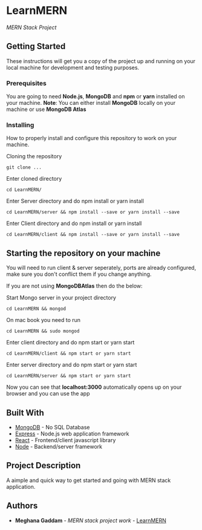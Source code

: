 # LearnMERN

_MERN Stack Project_

## Getting Started

These instructions will get you a copy of the project up and running on your local machine for development and testing purposes.

### Prerequisites

You are going to need **Node.js**, **MongoDB** and **npm** or **yarn** installed on your machine.
**Note**: You can either install **MongoDB** locally on your machine or use **MongoDB Atlas**

### Installing

How to properly install and configure this repository to work on your machine.

Cloning the repository

```
git clone ...
```

Enter cloned directory

```
cd LearnMERN/
```

Enter Server directory and do npm install or yarn install

```
cd LearnMERN/server && npm install --save or yarn install --save
```

Enter Client directory and do npm install or yarn install

```
cd LearnMERN/client && npm install --save or yarn install --save
```

## Starting the repository on your machine

You will need to run client & server seperately, ports are already configured, make sure you don't conflict them if you change anything.

If you are not using **MongoDBAtlas** then do the below:

Start Mongo server in your project directory

```
cd LearnMERN && mongod
```

On mac book you need to run

```
cd LearnMERN && sudo mongod
```

Enter client directory and do npm start or yarn start

```
cd LearnMERN/client && npm start or yarn start
```

Enter server directory and do npm start or yarn start

```
cd LearnMERN/server && npm start or yarn start
```

Now you can see that **localhost:3000** automatically opens up on your browser and you can use the app

## Built With

- [MongoDB](https://www.mongodb.com/) - No SQL Database
- [Express](https://expressjs.com/) - Node.js web application framework
- [React](https://reactjs.org/) - Frontend/client javascript library
- [Node](https://nodejs.org/en/) - Backend/server framework

## Project Description

A aimple and quick way to get started and going with MERN stack application.

## Authors

- **Meghana Gaddam** - _MERN stack project work_ - [LearnMERN](https://github.com/GaddamMeghana578/LearnMERN)
